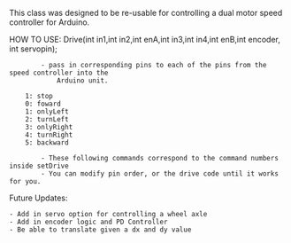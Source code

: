 This class was designed to be re-usable for controlling a dual motor speed controller for Arduino.

HOW TO USE:
        Drive(int in1,int in2,int enA,int in3,int in4,int enB,int encoder, int servopin);

            - pass in corresponding pins to each of the pins from the speed controller into the 
                Arduino unit.

        1: stop
        0: foward
        1: onlyLeft
        2: turnLeft
        3: onlyRight
        4: turnRight
        5: backward

            - These following commands correspond to the command numbers inside setDrive
            - You can modify pin order, or the drive code until it works for you. 


Future Updates:

    - Add in servo option for controlling a wheel axle
    - Add in encoder logic and PD Controller
    - Be able to translate given a dx and dy value
